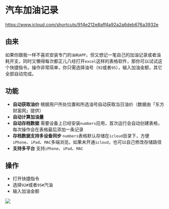 # 汽车加油记录

https://www.icloud.com/shortcuts/914e212e8aff4a92a2a6deb676a3932e

## 由来
如果你跟我一样不喜欢安装专门的`油耗APP`，但又想记一笔自己的加油记录或者油耗开支，同时又懒得每次都正儿八经打开`excel`这样的表格软件，那你可以试试这个快捷指令。操作非常简单，你只需选择油号（`92`或者`95`），输入加油金额，其它全部自动完成。

## 功能
- **自动获取油价** 根据用户所处位置和所选油号自动获取当日油价（数据由「东方财富网」提供）
- **自动计算加油量**
- **自动存档数据** 需要设备上已经安装`numbers`应用，首次运行会自动创建表格，每次操作会在表格最后添加一条记录
- **存档数据支持多设备同步** `numbers`表格默认存储在`icloud`目录下，方便`iPhone`、`iPad`、`MAC`多端浏览。如果未开通`icloud`，也可以自己修改存储路径
- **支持多平台** 支持`iPhone`、`iPad`、`MAC`

## 操作
- 打开快捷指令
- 选择`92#`或者`95#`汽油
- 输入加油金额 

![](https://babyno.top/imgs/posts/2023-11-24-shortcuts-sharing-fueling-record/1.gif)
